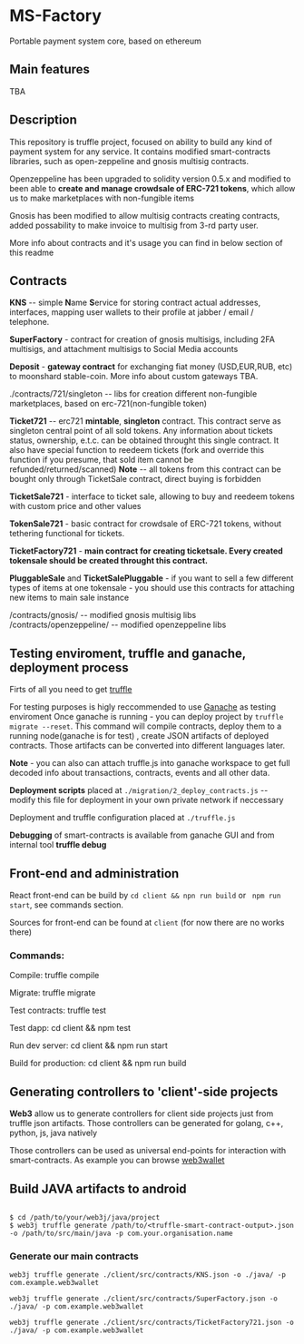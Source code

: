 # MS-Factory
Portable payment system core, based on ethereum

## Main features
TBA

## Description
This repository is truffle project, focused on ability to build any kind of payment system for any service.
It contains modified smart-contracts libraries, such as open-zeppeline and gnosis multisig contracts. 

Openzeppeline has been upgraded to solidity version 0.5.x and modified to been able to **create and manage crowdsale of ERC-721 tokens**, which allow us to make marketplaces with non-fungible items

Gnosis has been modified to allow multisig contracts creating contracts, added possability to make invoice to multisig from 3-rd party user. 

More info about contracts and it's usage you can find in below section of this readme



## Contracts

**KNS** -- simple **N**ame **S**ervice for storing contract actual addresses, interfaces, mapping user wallets to their profile at jabber / email / telephone.

**SuperFactory** - contract for creation of gnosis multisigs, including 2FA multisigs, and attachment multisigs to Social Media accounts

**Deposit** - **gateway contract** for exchanging fiat money (USD,EUR,RUB, etc) to moonshard stable-coin. More info about custom gateways TBA.

./contracts/721/singleton -- libs for creation different non-fungible marketplaces, based on erc-721(non-fungible token)

**Ticket721** -- erc721 **mintable**, **singleton** contract. This contract serve as singleton central point of all sold tokens. Any information about tickets status, ownership, e.t.c. can be obtained throught this single contract. It also have special function to reedeem tickets (fork and override this function if you presume, that sold item cannot be refunded/returned/scanned)
**Note** -- all tokens from this contract can be bought only through TicketSale contract, direct buying is forbidden

**TicketSale721** - interface to ticket sale, allowing to buy and reedeem tokens with custom price and other values

**TokenSale721** - basic contract for crowdsale of ERC-721 tokens, without tethering functional for tickets. 

**TicketFactory721** - **main contract for creating ticketsale. Every created tokensale should be created throught this contract.**

**PluggableSale** and **TicketSalePluggable** - if you want to sell a few different types of items at one tokensale - you should use this contracts for attaching new items to main sale instance

/contracts/gnosis/ -- modified gnosis multisig libs
/contracts/openzeppeline/ -- modified openzeppeline libs


## Testing enviroment, truffle and ganache, deployment process
Firts of all you need to get [truffle](https://www.trufflesuite.com/)

For testing purposes is higly reccommended to use [Ganache](https://www.trufflesuite.com/ganache) as testing enviroment
Once ganache is running - you can deploy project by ```truffle migrate --reset```. This command will compile contracts, deploy them to a running node(ganache is for test) , create JSON artifacts of deployed contracts. Those artifacts can be converted into different languages later.

**Note** - you can also can attach truffle.js into ganache workspace to get full decoded info about transactions, contracts, events and all other data.

**Deployment scripts** placed at ``` ./migration/2_deploy_contracts.js ``` -- modify this file for deployment in your own private network if neccessary

Deployment and truffle configuration placed at ```./truffle.js```

**Debugging** of smart-contracts is available from ganache GUI and from internal tool **truffle debug**

## Front-end and administration
React front-end can be build by ``` cd client && npn run build ``` or ``` npm run start```, see commands section.

Sources for front-end can be found at ```client``` (for now there are no works there)


### Commands:

  Compile:              truffle compile
  
  Migrate:              truffle migrate
  
  Test contracts:       truffle test
  
  Test dapp:            cd client && npm test
  
  Run dev server:       cd client && npm run start
  
  Build for production: cd client && npm run build

## Generating controllers to 'client'-side projects

**Web3** allow us to generate controllers for client side projects just from truffle json artifacts. Those controllers can be generated for golang, c++, python, js, java natively

Those controllers can be used as universal end-points for interaction with smart-contracts. As example you can browse [web3wallet](https://github.com/MoonSHRD/Web3wallet)

  ## Build JAVA artifacts to android

  ```

$ cd /path/to/your/web3j/java/project
$ web3j truffle generate /path/to/<truffle-smart-contract-output>.json -o /path/to/src/main/java -p com.your.organisation.name
```

  ### Generate our main contracts

  ```
  web3j truffle generate ./client/src/contracts/KNS.json -o ./java/ -p com.example.web3wallet
  ```
  ```
  web3j truffle generate ./client/src/contracts/SuperFactory.json -o ./java/ -p com.example.web3wallet
  ```
  ```
  web3j truffle generate ./client/src/contracts/TicketFactory721.json -o ./java/ -p com.example.web3wallet
  ```
